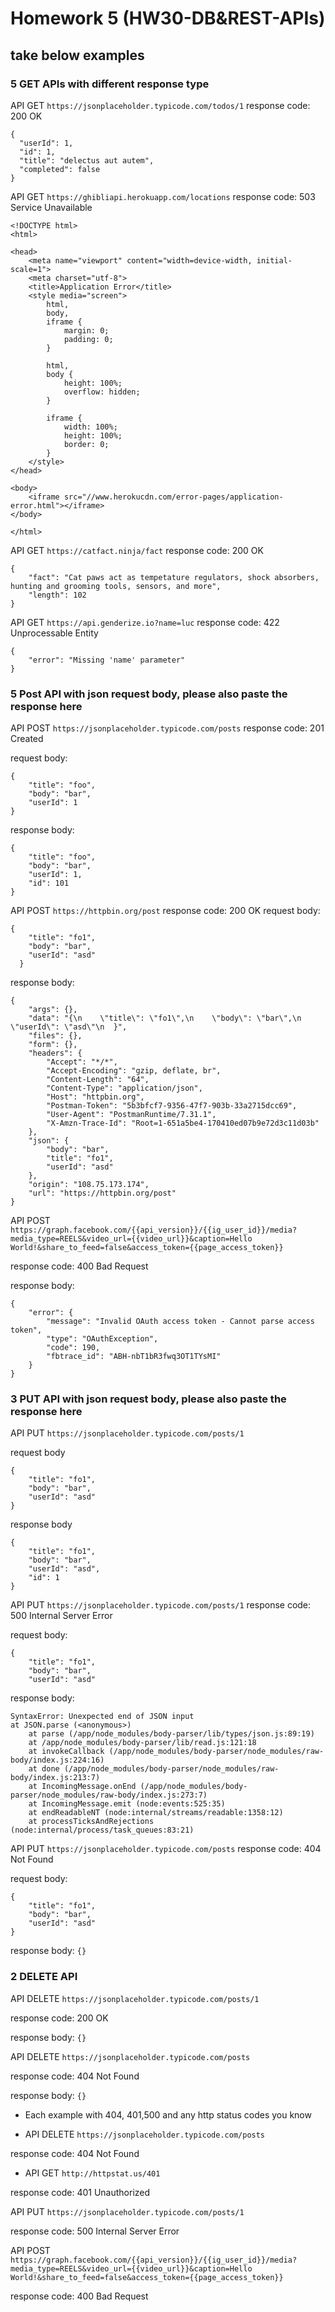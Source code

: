 # Homework 5 (HW30-DB&REST-APIs)

## take below examples

### 5 GET APIs with different response type

API GET `https://jsonplaceholder.typicode.com/todos/1`
response code: 200 OK

```
{
  "userId": 1,
  "id": 1,
  "title": "delectus aut autem",
  "completed": false
}
```

API GET `https://ghibliapi.herokuapp.com/locations`
response code: 503 Service Unavailable

```
<!DOCTYPE html>
<html>

<head>
	<meta name="viewport" content="width=device-width, initial-scale=1">
	<meta charset="utf-8">
	<title>Application Error</title>
	<style media="screen">
		html,
		body,
		iframe {
			margin: 0;
			padding: 0;
		}

		html,
		body {
			height: 100%;
			overflow: hidden;
		}

		iframe {
			width: 100%;
			height: 100%;
			border: 0;
		}
	</style>
</head>

<body>
	<iframe src="//www.herokucdn.com/error-pages/application-error.html"></iframe>
</body>

</html>
```

API GET `https://catfact.ninja/fact`
response code: 200 OK

```
{
    "fact": "Cat paws act as tempetature regulators, shock absorbers, hunting and grooming tools, sensors, and more",
    "length": 102
}
```

API GET `https://api.genderize.io?name=luc`
response code: 422 Unprocessable Entity

```
{
    "error": "Missing 'name' parameter"
}
```

### 5 Post API with json request body, please also paste the response here

API POST `https://jsonplaceholder.typicode.com/posts`
response code: 201 Created

request body:

```
{
    "title": "foo",
    "body": "bar",
    "userId": 1
}
```

response body:

```
{
    "title": "foo",
    "body": "bar",
    "userId": 1,
    "id": 101
}
```

API POST `https://httpbin.org/post`
response code: 200 OK
request body:

```
{
    "title": "fo1",
    "body": "bar",
    "userId": "asd"
  }
```

response body:

```
{
    "args": {},
    "data": "{\n    \"title\": \"fo1\",\n    \"body\": \"bar\",\n    \"userId\": \"asd\"\n  }",
    "files": {},
    "form": {},
    "headers": {
        "Accept": "*/*",
        "Accept-Encoding": "gzip, deflate, br",
        "Content-Length": "64",
        "Content-Type": "application/json",
        "Host": "httpbin.org",
        "Postman-Token": "5b3bfcf7-9356-47f7-903b-33a2715dcc69",
        "User-Agent": "PostmanRuntime/7.31.1",
        "X-Amzn-Trace-Id": "Root=1-651a5be4-170410ed07b9e72d3c11d03b"
    },
    "json": {
        "body": "bar",
        "title": "fo1",
        "userId": "asd"
    },
    "origin": "108.75.173.174",
    "url": "https://httpbin.org/post"
}
```

API POST `https://graph.facebook.com/{{api_version}}/{{ig_user_id}}/media?media_type=REELS&video_url={{video_url}}&caption=Hello World!&share_to_feed=false&access_token={{page_access_token}}`

response code: 400 Bad Request

response body:

```
{
    "error": {
        "message": "Invalid OAuth access token - Cannot parse access token",
        "type": "OAuthException",
        "code": 190,
        "fbtrace_id": "ABH-nbT1bR3fwq3OT1TYsMI"
    }
}
```

### 3 PUT API with json request body, please also paste the response here

API PUT `https://jsonplaceholder.typicode.com/posts/1`

request body

```
{
    "title": "fo1",
    "body": "bar",
    "userId": "asd"
}
```

response body

```
{
    "title": "fo1",
    "body": "bar",
    "userId": "asd",
    "id": 1
}
```

API PUT `https://jsonplaceholder.typicode.com/posts/1`
response code: 500 Internal Server Error

request body:

```
{
    "title": "fo1",
    "body": "bar",
    "userId": "asd"
```

response body:

```
SyntaxError: Unexpected end of JSON input
at JSON.parse (<anonymous>)
	at parse (/app/node_modules/body-parser/lib/types/json.js:89:19)
	at /app/node_modules/body-parser/lib/read.js:121:18
	at invokeCallback (/app/node_modules/body-parser/node_modules/raw-body/index.js:224:16)
	at done (/app/node_modules/body-parser/node_modules/raw-body/index.js:213:7)
	at IncomingMessage.onEnd (/app/node_modules/body-parser/node_modules/raw-body/index.js:273:7)
	at IncomingMessage.emit (node:events:525:35)
	at endReadableNT (node:internal/streams/readable:1358:12)
	at processTicksAndRejections (node:internal/process/task_queues:83:21)
```

API PUT `https://jsonplaceholder.typicode.com/posts`
response code: 404 Not Found

request body:

```
{
    "title": "fo1",
    "body": "bar",
    "userId": "asd"
}
```

response body: `{}`

### 2 DELETE API

API DELETE `https://jsonplaceholder.typicode.com/posts/1`

response code: 200 OK

response body: `{}`

API DELETE `https://jsonplaceholder.typicode.com/posts`

response code: 404 Not Found

response body: `{}`

- Each example with 404, 401,500 and any http status codes you know

- API DELETE `https://jsonplaceholder.typicode.com/posts`

response code: 404 Not Found

- API GET `http://httpstat.us/401`

response code: 401 Unauthorized

API PUT `https://jsonplaceholder.typicode.com/posts/1`

response code: 500 Internal Server Error

API POST `https://graph.facebook.com/{{api_version}}/{{ig_user_id}}/media?media_type=REELS&video_url={{video_url}}&caption=Hello World!&share_to_feed=false&access_token={{page_access_token}}`

response code: 400 Bad Request

